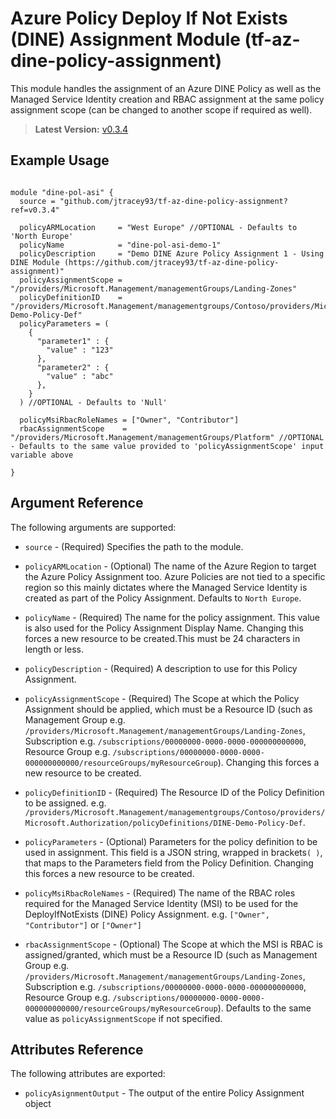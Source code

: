 # Azure Policy Deploy If Not Exists (DINE) Assignment Module (tf-az-dine-policy-assignment)

This module handles the assignment of an Azure DINE Policy as well as the Managed Service Identity creation and RBAC assignment at the same policy assignment scope (can be changed to another scope if required as well).

> **Latest Version:** [v0.3.4](https://github.com/jtracey93/tf-az-dine-policy-assignment/releases/tag/v0.3.4)

## Example Usage

```hcl

module "dine-pol-asi" {
  source = "github.com/jtracey93/tf-az-dine-policy-assignment?ref=v0.3.4"

  policyARMLocation     = "West Europe" //OPTIONAL - Defaults to 'North Europe'
  policyName            = "dine-pol-asi-demo-1"
  policyDescription     = "Demo DINE Azure Policy Assignment 1 - Using DINE Module (https://github.com/jtracey93/tf-az-dine-policy-assignment)"
  policyAssignmentScope = "/providers/Microsoft.Management/managementGroups/Landing-Zones"
  policyDefinitionID    = "/providers/Microsoft.Management/managementgroups/Contoso/providers/Microsoft.Authorization/policyDefinitions/DINE-Demo-Policy-Def"
  policyParameters = (
    {
      "parameter1" : {
        "value" : "123"
      },
      "parameter2" : {
        "value" : "abc"
      },
    }
  ) //OPTIONAL - Defaults to 'Null'

  policyMsiRbacRoleNames = ["Owner", "Contributor"] 
  rbacAssignmentScope    = "/providers/Microsoft.Management/managementGroups/Platform" //OPTIONAL - Defaults to the same value provided to 'policyAssignmentScope' input variable above

}

```

## Argument Reference

The following arguments are supported:

* `source` - (Required) Specifies the path to the module.

* `policyARMLocation` - (Optional) The name of the Azure Region to target the Azure Policy Assignment too. Azure Policies are not tied to a specific region so this mainly dictates where the Managed Service Identity is created as part of the Policy Assignment. Defaults to `North Europe`.

* `policyName` - (Required) The name for the policy assignment. This value is also used for the Policy Assignment Display Name. Changing this forces a new resource to be created.This must be 24 characters in length or less.

* `policyDescription` - (Required) A description to use for this Policy Assignment.

* `policyAssignmentScope` - (Required) The Scope at which the Policy Assignment should be applied, which must be a Resource ID (such as Management Group e.g. `/providers/Microsoft.Management/managementGroups/Landing-Zones`, Subscription e.g. `/subscriptions/00000000-0000-0000-000000000000`, Resource Group e.g. `/subscriptions/00000000-0000-0000-000000000000/resourceGroups/myResourceGroup`). Changing this forces a new resource to be created.

* `policyDefinitionID` - (Required) The Resource ID of the Policy Definition to be assigned. e.g. `/providers/Microsoft.Management/managementgroups/Contoso/providers/Microsoft.Authorization/policyDefinitions/DINE-Demo-Policy-Def`.

* `policyParameters` - (Optional) Parameters for the policy definition to be used in assignment. This field is a JSON string, wrapped in brackets`( )`, that maps to the Parameters field from the Policy Definition. Changing this forces a new resource to be created.

* `policyMsiRbacRoleNames` - (Required) The name of the RBAC roles required for the Managed Service Identity (MSI) to be used for the DeployIfNotExists (DINE) Policy Assignment. e.g. `["Owner", "Contributor"]` or `["Owner"]`

* `rbacAssignmentScope` - (Optional) The Scope at which the MSI is RBAC is assigned/granted, which must be a Resource ID (such as Management Group e.g. `/providers/Microsoft.Management/managementGroups/Landing-Zones`, Subscription e.g. `/subscriptions/00000000-0000-0000-000000000000`, Resource Group e.g. `/subscriptions/00000000-0000-0000-000000000000/resourceGroups/myResourceGroup`). Defaults to the same value as `policyAssignmentScope` if not specified.

## Attributes Reference

The following attributes are exported:

* `policyAsignmentOutput` - The output of the entire Policy Assignment object